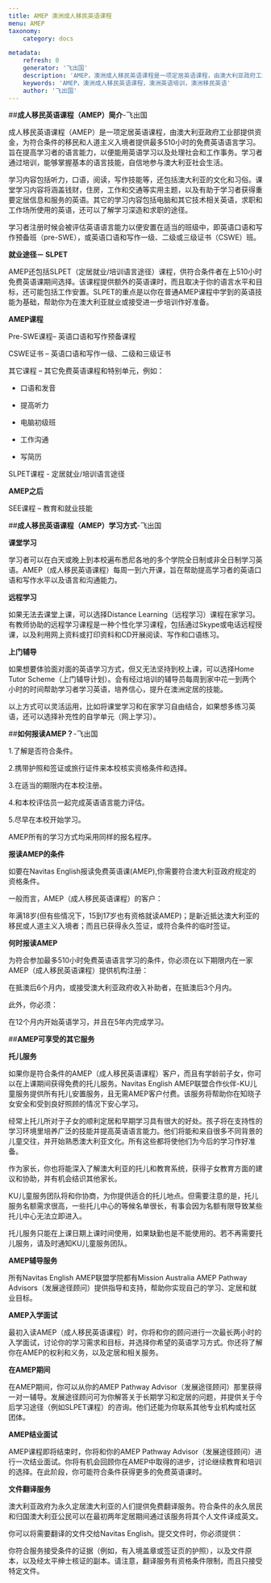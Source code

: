 ```yaml
---
title: AMEP 澳洲成人移民英语课程
menu: AMEP
taxonomy:
    category: docs

metadata:
    refresh: 0
    generator: '飞出国'
    description: 'AMEP，澳洲成人移民英语课程是一项定居英语课程，由澳大利亚政府工业部提供资金，为符合条件的移民和人道主义入境者提供最多510小时的免费英语语言学习。旨在提高学习者的语言能力，以便能用英语学习以及处理社会和工作事务。学习者通过培训，能够掌握基本的语言技能，自信地参与澳大利亚社会生活。'
    keywords: 'AMEP，澳洲成人移民英语课程，澳洲英语培训，澳洲移民英语'
    author: '飞出国'
---
```

##**成人移民英语课程（AMEP）简介**-飞出国

成人移民英语课程（AMEP）是一项定居英语课程，由澳大利亚政府工业部提供资金，为符合条件的移民和人道主义入境者提供最多510小时的免费英语语言学习。旨在提高学习者的语言能力，以便能用英语学习以及处理社会和工作事务。学习者通过培训，能够掌握基本的语言技能，自信地参与澳大利亚社会生活。

学习内容包括听力，口语，阅读，写作技能等，还包括澳大利亚的文化和习俗。课堂学习内容将涵盖钱财，住房，工作和交通等实用主题，以及有助于学习者获得重要定居信息和服务的英语。其它的学习内容包括电脑和其它技术相关英语，求职和工作场所使用的英语，还可以了解学习深造和求职的途径。

学习者注册时候会被评估英语语言能力以便安置在适当的班级中，即英语口语和写作预备班（pre-SWE），或英语口语和写作一级、二级或三级证书（CSWE）班。

**就业途径－ SLPET**

AMEP还包括SLPET（定居就业/培训语言途径）课程，供符合条件者在上510小时免费英语课期间选择。该课程提供额外的英语课时，而且取决于你的语言水平和目标，还可能包括工作安置。SLPET的重点是以你在普通AMEP课程中学到的英语技能为基础，帮助你为在澳大利亚就业或接受进一步培训作好准备。

**AMEP课程**

Pre-SWE课程– 英语口语和写作预备课程

CSWE证书 – 英语口语和写作一级、二级和三级证书

其它课程 – 其它免费英语课程和特别单元，例如：

* 口语和发音

* 提高听力

* 电脑初级班

* 工作沟通

* 写简历

SLPET课程 - 定居就业/培训语言途径

**AMEP之后**

SEE课程 – 教育和就业技能

##**成人移民英语课程（AMEP）学习方式**-飞出国

**课堂学习**

学习者可以在白天或晚上到本校遍布悉尼各地的多个学院全日制或非全日制学习英语。AMEP（成人移民英语课程）每周一到六开课，旨在帮助提高学习者的英语口语和写作水平以及语言和沟通能力。

**远程学习**

如果无法去课堂上课，可以选择Distance Learning（远程学习）课程在家学习。有教师协助的远程学习课程是一种个性化学习课程，包括通过Skype或电话远程授课，以及利用网上资料或打印资料和CD开展阅读、写作和口语练习。

**上门辅导**

如果想要体验面对面的英语学习方式，但又无法坚持到校上课，可以选择Home Tutor Scheme（上门辅导计划）。会有经过培训的辅导员每周到家中花一到两个小时的时间帮助学习者学习英语，培养信心，提升在澳洲定居的技能。

以上方式可以灵活运用，比如将课堂学习和在家学习自由结合，如果想多练习英语，还可以选择补充性的自学单元（网上学习）。

##**如何报读AMEP？**-飞出国

1.了解是否符合条件。

2.携带护照和签证或旅行证件来本校核实资格条件和选择。

3.在适当的期限内在本校注册。

4.和本校评估员一起完成英语语言能力评估。

5.尽早在本校开始学习。

AMEP所有的学习方式均采用同样的报名程序。

**报读AMEP的条件**

如要在Navitas English报读免费英语课(AMEP),你需要符合澳大利亚政府规定的资格条件。

一般而言，AMEP（成人移民英语课程）的客户：

年满18岁(但有些情况下，15到17岁也有资格就读AMEP)；是新近抵达澳大利亚的移民或人道主义入境者；而且已获得永久签证，或符合条件的临时签证。

**何时报读AMEP**

为符合参加最多510小时免费英语语言学习的条件，你必须在以下期限内在一家AMEP（成人移民英语课程）提供机构注册：

在抵澳后6个月内，或接受澳大利亚政府收入补助者，在抵澳后3个月内。

此外，你必须：

在12个月内开始英语学习，并且在5年内完成学习。

##**AMEP可享受的其它服务**

**托儿服务**

如果你是符合条件的AMEP（成人移民英语课程）客户，而且有学龄前子女，你可以在上课期间获得免费的托儿服务。Navitas English AMEP联盟合作伙伴-KU儿童服务提供所有托儿安置服务，且无需AMEP客户付费。该服务将帮助你在知晓子女安全和受到良好照顾的情况下安心学习。

经常上托儿所对于子女的顺利定居和早期学习具有很大的好处。孩子将在支持性的学习环境里培养广泛的技能并提高英语语言能力。他们将能和来自很多不同背景的儿童交往，并开始熟悉澳大利亚文化。所有这些都将使他们为今后的学习作好准备。

作为家长，你也将能深入了解澳大利亚的托儿和教育系统，获得子女教育方面的建议和协助，并有机会结识其他家长。

KU儿童服务团队将和你协商，为你提供适合的托儿地点。但需要注意的是，托儿服务名额需求很高，一些托儿中心的等候名单很长，有事会因为名额有限导致某些托儿中心无法立即进入。

托儿服务只能在上课日期上课时间使用，如果缺勤也是不能使用的。若不再需要托儿服务，请及时通知KU儿童服务团队。

**AMEP辅导服务**

所有Navitas English AMEP联盟学院都有Mission Australia AMEP Pathway Advisors（发展途径顾问）提供指导和支持，帮助你实现自己的学习、定居和就业目标。

**AMEP入学面试**

最初入读AMEP（成人移民英语课程）时，你将和你的顾问进行一次最长两小时的入学面试，讨论你的学习需求和目标，并选择你希望的英语学习方式。你还将了解你在AMEP的权利和义务，以及定居和相关服务。

**在AMEP期间**

在AMEP期间，你可以从你的AMEP Pathway Advisor（发展途径顾问）那里获得一对一辅导。发展途径顾问可为你解答关于长期学习和定居的问题，并提供关于今后学习途径（例如SLPET课程）的咨询。他们还能为你联系其他专业机构或社区团体。

**AMEP结业面试**

AMEP课程即将结束时，你将和你的AMEP Pathway Advisor（发展途径顾问）进行一次结业面试。你将有机会回顾你在AMEP中取得的进步，讨论继续教育和培训的选择。在此阶段，你可能符合条件获得更多的免费英语课时。

**文件翻译服务**

澳大利亚政府为永久定居澳大利亚的人们提供免费翻译服务。符合条件的永久居民和归国澳大利亚公民可以在最初两年定居期间通过该服务将其个人文件译成英文。

你可以将需要翻译的文件交给Navitas English。提交文件时，你必须提供：

你符合服务接受条件的证据（例如，有入境盖章或签证页的护照），以及文件原本，以及经太平绅士核证的副本。请注意，翻译服务有资格条件限制，而且只接受特定文件。